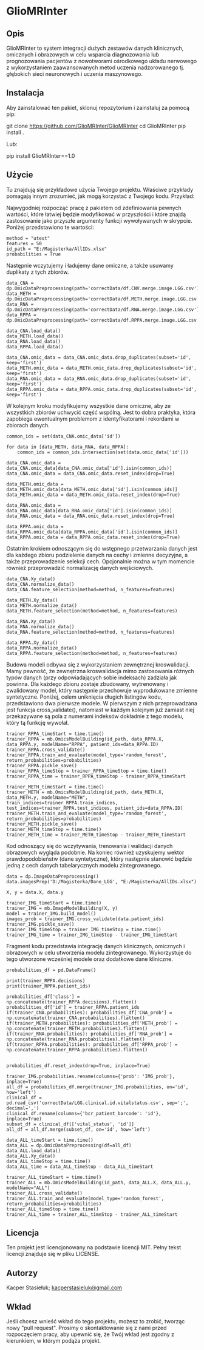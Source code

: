 # GlioMRInter

## Opis
GlioMRInter to system integracji dużych zestawów danych klinicznych, omicznych i obrazowych w celu wsparcia diagnozowania lub prognozowania pacjentów z nowotworami ośrodkowego układu nerwowego z wykorzystaniem zaawansowanych metod uczenia nadzorowanego tj. głębokich sieci neuronowych i uczenia maszynowego.

## Instalacja
Aby zainstalować ten pakiet, sklonuj repozytorium i zainstaluj za pomocą pip:

git clone https://github.com/GlioMRInter/GlioMRInter
cd GlioMRInter
pip install .

Lub:

pip install GlioMRInter==1.0

## Użycie  

Tu znajdują się przykładowe użycia Twojego projektu. Właściwe przykłady pomagają innym zrozumieć, jak mogą korzystać z Twojego kodu. Przykład:

Najwygodniej rozpocząć pracę z pakietem od zdefiniowania pewnych wartości, które łatwiej będzie modyfikować w przyszłości i które znajdą zastosowanie jako przyszłe argumenty funkcji wywoływanych w skrypcie. Poniżej przedstawiono te wartości:

```
method = "utest"
features = 50
id_path = "E:/Magisterka/AllIDs.xlsx"
probabilities = True
```

Następnie wczytujemy i ładujemy dane omiczne, a także usuwamy duplikaty z tych zbiorów.

```
data_CNA = dp.OmicDataPreprocessing(path='correctData/df.CNV.merge.image.LGG.csv')
data_METH = dp.OmicDataPreprocessing(path='correctData/df.METH.merge.image.LGG.csv')
data_RNA = dp.OmicDataPreprocessing(path='correctData/df.RNA.merge.image.LGG.csv')
data_RPPA = dp.OmicDataPreprocessing(path='correctData/df.RPPA.merge.image.LGG.csv')

data_CNA.load_data()
data_METH.load_data()
data_RNA.load_data()
data_RPPA.load_data()

data_CNA.omic_data = data_CNA.omic_data.drop_duplicates(subset='id', keep='first')
data_METH.omic_data = data_METH.omic_data.drop_duplicates(subset='id', keep='first')
data_RNA.omic_data = data_RNA.omic_data.drop_duplicates(subset='id', keep='first')
data_RPPA.omic_data = data_RPPA.omic_data.drop_duplicates(subset='id', keep='first')

```

W kolejnym kroku modyfikujemy wszystkie dane omiczne, aby ze wszystkich zbiorów uchwycić część wspólną. Jest to dobra praktyka, która zapobiega ewentualnym problemom z identyfikatorami i rekordami w zbiorach danych.

```
common_ids = set(data_CNA.omic_data['id'])

for data in [data_METH, data_RNA, data_RPPA]:
    common_ids = common_ids.intersection(set(data.omic_data['id']))

data_CNA.omic_data = data_CNA.omic_data[data_CNA.omic_data['id'].isin(common_ids)]
data_CNA.omic_data = data_CNA.omic_data.reset_index(drop=True)

data_METH.omic_data = data_METH.omic_data[data_METH.omic_data['id'].isin(common_ids)]
data_METH.omic_data = data_METH.omic_data.reset_index(drop=True)

data_RNA.omic_data = data_RNA.omic_data[data_RNA.omic_data['id'].isin(common_ids)]
data_RNA.omic_data = data_RNA.omic_data.reset_index(drop=True)

data_RPPA.omic_data = data_RPPA.omic_data[data_RPPA.omic_data['id'].isin(common_ids)]
data_RPPA.omic_data = data_RPPA.omic_data.reset_index(drop=True)

```

Ostatnim krokiem odnoszącym się do wstępnego przetwarzania danych jest dla każdego zbioru podzielenie danych na cechy i zmienne decyzyjne, a także przeprowadzenie selekcji cech. Opcjonalnie można w tym momencie również przeprowadzić normalizację danych wejściowych.

```
data_CNA.Xy_data()
data_CNA.normalize_data()
data_CNA.feature_selection(method=method, n_features=features)

data_METH.Xy_data()
data_METH.normalize_data()
data_METH.feature_selection(method=method, n_features=features)

data_RNA.Xy_data()
data_RNA.normalize_data()
data_RNA.feature_selection(method=method, n_features=features)

data_RPPA.Xy_data()
data_RPPA.normalize_data()
data_RPPA.feature_selection(method=method, n_features=features)

```

Budowa modeli odbywa się z wykorzystaniem zewnętrznej kroswalidacji. Mamy pewność, że zewnętrzna kroswalidacja mimo zastosowania różnych typów danych (przy odpowiadających sobie indeksach) zadziała jak powinna. Dla każdego zbioru zostaje zbudowany, wytrenowany i zwalidowany model, który następnie przechowuje wyprodukowane zmienne syntetyczne. Poniżej, celem uniknięcia długich listingów kodu, przedstawiono dwa pierwsze modele. W pierwszym z nich przeprowadzana jest funkcja cross_validate(), natomiast w każdym kolejnym już zamiast niej przekazywane są pola z numerami indeksów dokładnie z tego modelu, który tą funkcję wywołał.

```
trainer_RPPA_timeStart = time.time()
trainer_RPPA = mb.OmicsModelBuilding(id_path, data_RPPA.X, data_RPPA.y, modelName="RPPA", patient_ids=data_RPPA.ID)
trainer_RPPA.cross_validate()
trainer_RPPA.train_and_evaluate(model_type='random_forest', return_probabilities=probabilities)
trainer_RPPA.pickle_save()
trainer_RPPA_timeStop = trainer_RPPA_timeStop = time.time()
trainer_RPPA_time = trainer_RPPA_timeStop - trainer_RPPA_timeStart

trainer_METH_timeStart = time.time()
trainer_METH = mb.OmicsModelBuilding(id_path, data_METH.X, data_METH.y, modelName="METH", train_indices=trainer_RPPA.train_indices, test_indices=trainer_RPPA.test_indices, patient_ids=data_RPPA.ID)
trainer_METH.train_and_evaluate(model_type='random_forest', return_probabilities=probabilities)
trainer_METH.pickle_save()
trainer_METH_timeStop = time.time()
trainer_METH_time = trainer_METH_timeStop - trainer_METH_timeStart

```

Kod odnoszący się do wczytywania, trenowania i walidacji danych obrazowych wygląda podobnie. Na koniec również uzyskujemy wektor prawdopodobieństw (dane syntetyczne), który następnie stanowić będzie jedną z cech danych tabelarycznych modelu zintegrowanego.

```
data = dp.ImageDataPreprocessing()
data.imagesPrep('D:/Magisterka/Dane_LGG', "E:/Magisterka/AllIDs.xlsx")

X, y = data.X, data.y

trainer_IMG_timeStart = time.time()
trainer_IMG = mb.ImageModelBuilding(X, y)
model = trainer_IMG.build_model() 
images_prob = trainer_IMG.cross_validate(data.patient_ids)
trainer_IMG.pickle_save()
trainer_IMG_timeStop = trainer_IMG_timeStop = time.time()
trainer_IMG_time = trainer_IMG_timeStop - trainer_IMG_timeStart

```

Fragment kodu przedstawia integrację danych klinicznych, omicznych i obrazowych w celu utworzenia modelu zintegrowanego. Wykorzystuje do tego utworzone wcześniej modele oraz dodatkowe dane kliniczne.

```
probabilities_df = pd.DataFrame()

print(trainer_RPPA.decisions)
print(trainer_RPPA.patient_ids)

probabilities_df['class'] = np.concatenate(trainer_RPPA.decisions).flatten()
probabilities_df['id'] = trainer_RPPA.patient_ids
if(trainer_CNA.probabilities): probabilities_df['CNA_prob'] = np.concatenate(trainer_CNA.probabilities).flatten()
if(trainer_METH.probabilities): probabilities_df['METH_prob'] = np.concatenate(trainer_METH.probabilities).flatten()
if(trainer_RNA.probabilities): probabilities_df['RNA_prob'] = np.concatenate(trainer_RNA.probabilities).flatten()
if(trainer_RPPA.probabilities): probabilities_df['RPPA_prob'] = np.concatenate(trainer_RPPA.probabilities).flatten()


probabilities_df.reset_index(drop=True, inplace=True)

trainer_IMG.probabilities.rename(columns={'prob': 'IMG_prob'}, inplace=True)
all_df = probabilities_df.merge(trainer_IMG.probabilities, on='id', how='left')
clinical_df = pd.read_csv('correctData/LGG.clinical.id.vitalstatus.csv', sep=';', decimal=',')
clinical_df.rename(columns={'bcr_patient_barcode': 'id'}, inplace=True)
subset_df = clinical_df[['vital_status', 'id']]
all_df = all_df.merge(subset_df, on='id', how='left')

data_ALL_timeStart = time.time()
data_ALL = dp.OmicDataPreprocessing(df=all_df)
data_ALL.load_data()
data_ALL.Xy_data()
data_ALL_timeStop = time.time()
data_ALL_time = data_ALL_timeStop - data_ALL_timeStart

trainer_ALL_timeStart = time.time()
trainer_ALL = mb.OmicsModelBuilding(id_path, data_ALL.X, data_ALL.y, modelName="ALL")
trainer_ALL.cross_validate()
trainer_ALL.train_and_evaluate(model_type='random_forest', return_probabilities=probabilities)
trainer_ALL_timeStop = time.time()
trainer_ALL_time = trainer_ALL_timeStop - trainer_ALL_timeStart

```

## Licencja

Ten projekt jest licencjonowany na podstawie licencji MIT. Pełny tekst licencji znajduje się w pliku LICENSE.

## Autorzy

Kacper Stasiełuk; kacperstasieluk@gmail.com

## Wkład 

Jeśli chcesz wnieść wkład do tego projektu, możesz to zrobić, tworząc nowy "pull request". Prosimy o skontaktowanie się z nami przed rozpoczęciem pracy, aby upewnić się, że Twój wkład jest zgodny z kierunkiem, w którym podąża projekt.
